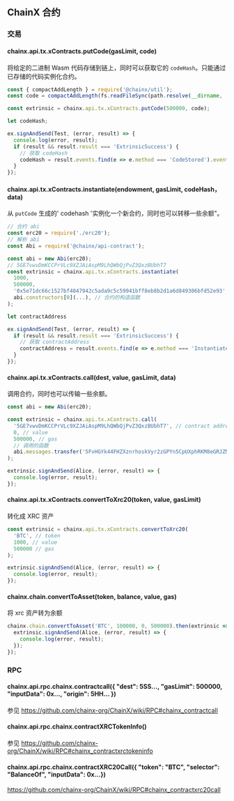## ChainX 合约

### 交易

#### chainx.api.tx.xContracts.putCode(gasLimit, code)

将给定的二进制 Wasm 代码存储到链上，同时可以获取它的 `codeHash`。只能通过已存储的代码实例化合约。

```javascript
const { compactAddLength } = require('@chainx/util');
const code = compactAddLength(fs.readFileSync(path.resolve(__dirname, './erc20.wasm')));

const extrinsic = chainx.api.tx.xContracts.putCode(500000, code);

let codeHash;

ex.signAndSend(Test, (error, result) => {
  console.log(error, result);
  if (result && result.result === 'ExtrinsicSuccess') {
    // 获取 codeHash
    codeHash = result.events.find(e => e.method === 'CodeStored').event.data;
  }
});
```

#### chainx.api.tx.xContracts.instantiate(endowment, gasLimit, codeHash， data)

从 `putCode` 生成的' codehash '实例化一个新合约，同时也可以转移一些余额"。

```javascript
// 合约 abi
const erc20 = require('./erc20');
// 解析 abi
const Abi = require('@chainx/api-contract');

const abi = new Abi(erc20);
// 5GE7vwvDmKCCPrVLc9XZJAiAspM9LhQWbQjPvZ3QxzBUbhT7
const extrinsic = chainx.api.tx.xContracts.instantiate(
  1000,
  500000,
  '0x5e71dc66c1527bf4047942c5ada9c5c59941bff8eb8b2d1a6d849306bfd52e93',
  abi.constructors[0](...), // 合约的构造函数
);

let contractAddress

ex.signAndSend(Test, (error, result) => {
  if (result && result.result === 'ExtrinsicSuccess') {
    // 获取 contractAddress
    contractAddress = result.events.find(e => e.method === 'Instantiated').event.data[1];
  }
});
```

#### chainx.api.tx.xContracts.call(dest, value, gasLimit, data)

调用合约，同时也可以传输一些余额。

```javascript
const abi = new Abi(erc20);

const extrinsic = chainx.api.tx.xContracts.call(
  '5GE7vwvDmKCCPrVLc9XZJAiAspM9LhQWbQjPvZ3QxzBUbhT7', // contract address
  0, // value
  500000, // gas
  // 调用的函数
  abi.messages.transfer('5FvHGYk44FHZXznrhoskVyr2zGPYn5CpUXphRKM8eGRJZMtX', 10)
);

extrinsic.signAndSend(Alice, (error, result) => {
  console.log(error, result);
});
```

#### chainx.api.tx.xContracts.convertToXrc20(token, value, gasLimit)

转化成 XRC 资产

```javascript
const extrinsic = chainx.api.tx.xContracts.convertToXrc20(
  'BTC', // token
  1000, // value
  500000 // gas
);

extrinsic.signAndSend(Alice, (error, result) => {
  console.log(error, result);
});
```

#### chainx.chain.convertToAsset(token, balance, value, gas)

将 xrc 资产转为余额

```javascript
chainx.chain.convertToAsset('BTC', 100000, 0, 500000).then(extrinsic => {
  extrinsic.signAndSend(Alice, (error, result) => {
    console.log(error, result);
  });
});
```

### RPC

#### chainx.api.rpc.chainx.contractcall({ "dest": 5SS..., "gasLimit": 500000, "inputData": 0x..., "origin": 5HH... })

参见 https://github.com/chainx-org/ChainX/wiki/RPC#chainx_contractcall

#### chainx.api.rpc.chainx.contractXRCTokenInfo()

参见 https://github.com/chainx-org/ChainX/wiki/RPC#chainx_contractxrctokeninfo

#### chainx.api.rpc.chainx.contractXRC20Call({ "token": "BTC", "selector": "BalanceOf", "inputData": 0x...})

https://github.com/chainx-org/ChainX/wiki/RPC#chainx_contractxrc20call